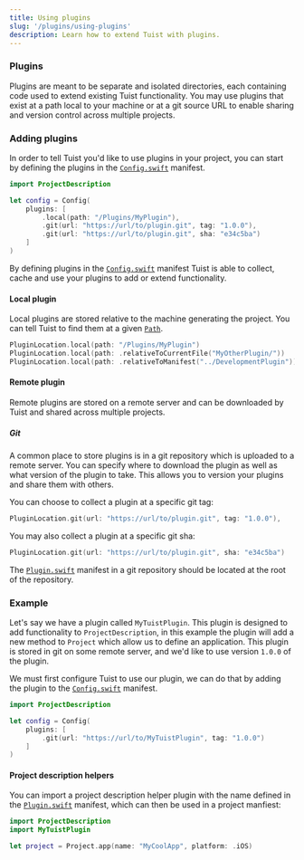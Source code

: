 ```yaml
---
title: Using plugins
slug: '/plugins/using-plugins'
description: Learn how to extend Tuist with plugins.
---
```


### Plugins

Plugins are meant to be separate and isolated directories, each containing code used to extend existing Tuist functionality.
You may use plugins that exist at a path local to your machine or at a git source URL to enable sharing and version control across multiple projects.

### Adding plugins

In order to tell Tuist you'd like to use plugins in your project, you can start by defining the plugins in the [`Config.swift`](/manifests/config/) manifest.

```swift
import ProjectDescription

let config = Config(
    plugins: [
        .local(path: "/Plugins/MyPlugin"),
        .git(url: "https://url/to/plugin.git", tag: "1.0.0"),
        .git(url: "https://url/to/plugin.git", sha: "e34c5ba")
    ]
)
```

By defining plugins in the [`Config.swift`](/manifests/config/) manifest Tuist is able to collect, cache and use your plugins to add or extend functionality.

#### Local plugin

Local plugins are stored relative to the machine generating the project. You can tell Tuist to find them at a given [`Path`](/usage/project-description/).

```swift
PluginLocation.local(path: "/Plugins/MyPlugin")
PluginLocation.local(path: .relativeToCurrentFile("MyOtherPlugin/"))
PluginLocation.local(path: .relativeToManifest("../DevelopmentPlugin"))
```

#### Remote plugin

Remote plugins are stored on a remote server and can be downloaded by Tuist and shared across multiple projects.

##### Git

A common place to store plugins is in a git repository which is uploaded to a remote server. You can specify where to download the plugin as well as what version of the plugin to take.
This allows you to version your plugins and share them with others.

You can choose to collect a plugin at a specific git tag:

```swift
PluginLocation.git(url: "https://url/to/plugin.git", tag: "1.0.0"),
```

You may also collect a plugin at a specific git sha:

```swift
PluginLocation.git(url: "https://url/to/plugin.git", sha: "e34c5ba")
```

The [`Plugin.swift`](/plugins/creating-plugins/) manifest in a git repository should be located at the root of the repository.

### Example

Let's say we have a plugin called `MyTuistPlugin`. This plugin is designed to add functionality to `ProjectDescription`, in this example the plugin will add a new method to `Project` which allow us to define an application.
This plugin is stored in git on some remote server, and we'd like to use version `1.0.0` of the plugin.

We must first configure Tuist to use our plugin, we can do that by adding the plugin to the [`Config.swift`](/manifests/config/) manifest.

```swift
import ProjectDescription

let config = Config(
    plugins: [
        .git(url: "https://url/to/MyTuistPlugin", tag: "1.0.0")
    ]
)
```

#### Project description helpers

You can import a project description helper plugin with the name defined in the [`Plugin.swift`](/plugins/creating-plugins/) manifest, which can then be used in a project manfiest:

```swift
import ProjectDescription
import MyTuistPlugin

let project = Project.app(name: "MyCoolApp", platform: .iOS)
```
